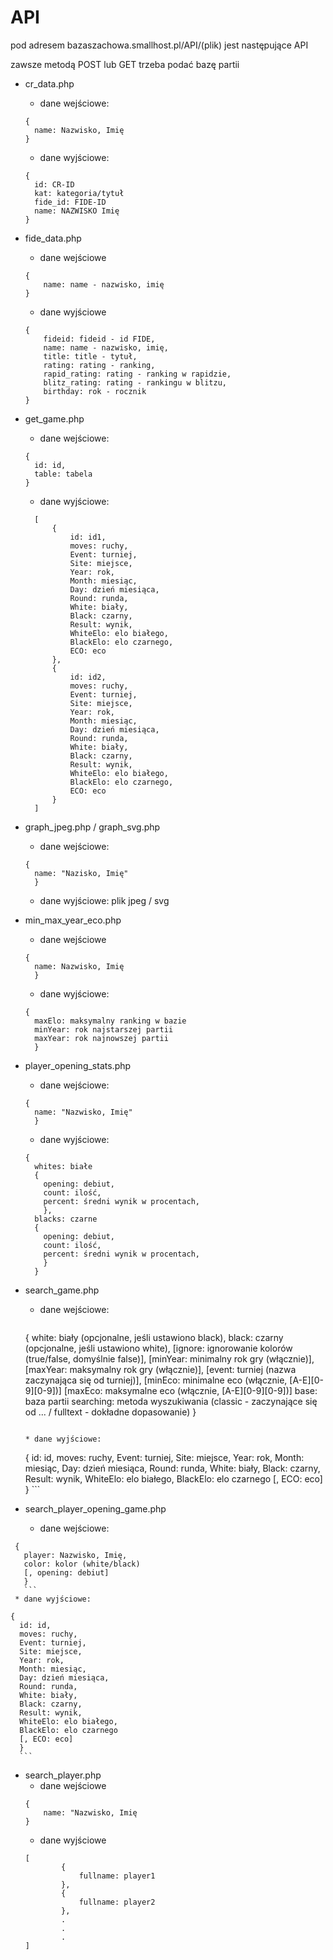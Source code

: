 # API

pod adresem bazaszachowa.smallhost.pl/API/(plik) jest następujące API

zawsze metodą POST lub GET trzeba podać bazę partii

* cr_data.php
  * dane wejściowe:
  ```
  {
    name: Nazwisko, Imię
  }
    ```

  * dane wyjściowe:
  ```
  {
    id: CR-ID
    kat: kategoria/tytuł
    fide_id: FIDE-ID
    name: NAZWISKO Imię
  }
    ```
*   fide_data.php
    * dane wejściowe
    ```
    {
        name: name - nazwisko, imię
    }
    ```

    * dane wyjściowe
    ```
    {
        fideid: fideid - id FIDE,
        name: name - nazwisko, imię,
        title: title - tytuł,
        rating: rating - ranking,
        rapid_rating: rating - ranking w rapidzie,
        blitz_rating: rating - rankingu w blitzu,
        birthday: rok - rocznik
    }
    ```

* get_game.php
  * dane wejściowe:
  ```
  {
    id: id,
    table: tabela
  }
    ```

  * dane wyjściowe:
  ```
    [
        {
            id: id1,
            moves: ruchy,
            Event: turniej,
            Site: miejsce,
            Year: rok,
            Month: miesiąc,
            Day: dzień miesiąca,
            Round: runda,
            White: biały,
            Black: czarny,
            Result: wynik,
            WhiteElo: elo białego,
            BlackElo: elo czarnego,
            ECO: eco
        },
        {
            id: id2,
            moves: ruchy,
            Event: turniej,
            Site: miejsce,
            Year: rok,
            Month: miesiąc,
            Day: dzień miesiąca,
            Round: runda,
            White: biały,
            Black: czarny,
            Result: wynik,
            WhiteElo: elo białego,
            BlackElo: elo czarnego,
            ECO: eco
        }
    ]
    ```
* graph_jpeg.php / graph_svg.php
  * dane wejściowe:
  ```
  {
    name: "Nazisko, Imię"
    }
    ```

  * dane wyjściowe:
    plik jpeg / svg

* min_max_year_eco.php
  * dane wejściowe
  ```
  {
    name: Nazwisko, Imię
    }
    ```

  * dane wyjściowe:
  ```
  {
    maxElo: maksymalny ranking w bazie
    minYear: rok najstarszej partii
    maxYear: rok najnowszej partii
    }
    ```
* player_opening_stats.php
  * dane wejściowe:
  ```
  {
    name: "Nazwisko, Imię"
    }
    ```

  * dane wyjściowe:
  ```
  {
    whites: białe
    {
      opening: debiut,
      count: ilość,
      percent: średni wynik w procentach,
      },
    blacks: czarne
    {
      opening: debiut,
      count: ilość,
      percent: średni wynik w procentach,
      }
    }
    ```

* search_game.php
  * dane wejściowe:
    ```
  {
    white: biały (opcjonalne, jeśli ustawiono black),
    black: czarny (opcjonalne, jeśli ustawiono white),
    [ignore: ignorowanie kolorów (true/false, domyślnie false)],
    [minYear: minimalny rok gry (włącznie)],
    [maxYear: maksymalny rok gry (włącznie)],
    [event: turniej (nazwa zaczynająca się od turniej)],
    [minEco: minimalne eco (włącznie, [A-E][0-9][0-9])]
    [maxEco: maksymalne eco (włącznie, [A-E][0-9][0-9])]
    base: baza partii
    searching: metoda wyszukiwania (classic - zaczynające się od ... / fulltext - dokładne dopasowanie)
    }
    ```

   * dane wyjściowe:
    ```
    {
      id: id,
      moves: ruchy,
      Event: turniej,
      Site: miejsce,
      Year: rok,
      Month: miesiąc,
      Day: dzień miesiąca,
      Round: runda,
      White: biały,
      Black: czarny,
      Result: wynik,
      WhiteElo: elo białego,
      BlackElo: elo czarnego
      [, ECO: eco]
      }
      ```
* search_player_opening_game.php
  * dane wejściowe:
 ```
  {
    player: Nazwisko, Imię,
    color: kolor (white/black)
    [, opening: debiut]
    }
    ```  
  * dane wyjściowe:
  ```
    {
      id: id,
      moves: ruchy,
      Event: turniej,
      Site: miejsce,
      Year: rok,
      Month: miesiąc,
      Day: dzień miesiąca,
      Round: runda,
      White: biały,
      Black: czarny,
      Result: wynik,
      WhiteElo: elo białego,
      BlackElo: elo czarnego
      [, ECO: eco]
      }
      ```

   
* search_player.php
    * dane wejściowe
    ```    
    {
        name: "Nazwisko, Imię
    }

    ```
    * dane wyjściowe
    ```    
    [
            {
                fullname: player1
            },
            {
                fullname: player2
            },
            .
            .
            .
    ]
    ```